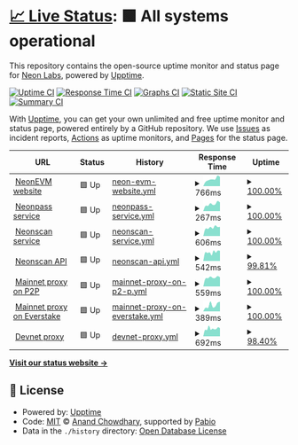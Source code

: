 # [📈 Live Status](https://status.neonevm.org): <!--live status--> **🟩 All systems operational**

This repository contains the open-source uptime monitor and status page for [Neon Labs](https://neon-labs.org/), powered by [Upptime](https://github.com/upptime/upptime).

[![Uptime CI](https://github.com/neonlabsorg/status/workflows/Uptime%20CI/badge.svg)](https://github.com/neonlabsorg/status/actions?query=workflow%3A%22Uptime+CI%22)
[![Response Time CI](https://github.com/neonlabsorg/status/workflows/Response%20Time%20CI/badge.svg)](https://github.com/neonlabsorg/status/actions?query=workflow%3A%22Response+Time+CI%22)
[![Graphs CI](https://github.com/neonlabsorg/status/workflows/Graphs%20CI/badge.svg)](https://github.com/neonlabsorg/status/actions?query=workflow%3A%22Graphs+CI%22)
[![Static Site CI](https://github.com/neonlabsorg/status/workflows/Static%20Site%20CI/badge.svg)](https://github.com/neonlabsorg/status/actions?query=workflow%3A%22Static+Site+CI%22)
[![Summary CI](https://github.com/neonlabsorg/status/workflows/Summary%20CI/badge.svg)](https://github.com/neonlabsorg/status/actions?query=workflow%3A%22Summary+CI%22)

With [Upptime](https://upptime.js.org), you can get your own unlimited and free uptime monitor and status page, powered entirely by a GitHub repository. We use [Issues](https://github.com/neonlabsorg/status/issues) as incident reports, [Actions](https://github.com/neonlabsorg/status/actions) as uptime monitors, and [Pages](https://status.neonevm.org) for the status page.

<!--start: status pages-->
<!-- This summary is generated by Upptime (https://github.com/upptime/upptime) -->
<!-- Do not edit this manually, your changes will be overwritten -->
<!-- prettier-ignore -->
| URL | Status | History | Response Time | Uptime |
| --- | ------ | ------- | ------------- | ------ |
| <img alt="" src="https://icons.duckduckgo.com/ip3/neonevm.org.ico" height="13"> [NeonEVM website](https://neonevm.org) | 🟩 Up | [neon-evm-website.yml](https://github.com/neonlabsorg/status/commits/HEAD/history/neon-evm-website.yml) | <details><summary><img alt="Response time graph" src="./graphs/neon-evm-website/response-time-week.png" height="20"> 766ms</summary><br><a href="https://status.neonevm.org/history/neon-evm-website"><img alt="Response time 1049" src="https://img.shields.io/endpoint?url=https%3A%2F%2Fraw.githubusercontent.com%2Fneonlabsorg%2Fstatus%2FHEAD%2Fapi%2Fneon-evm-website%2Fresponse-time.json"></a><br><a href="https://status.neonevm.org/history/neon-evm-website"><img alt="24-hour response time 513" src="https://img.shields.io/endpoint?url=https%3A%2F%2Fraw.githubusercontent.com%2Fneonlabsorg%2Fstatus%2FHEAD%2Fapi%2Fneon-evm-website%2Fresponse-time-day.json"></a><br><a href="https://status.neonevm.org/history/neon-evm-website"><img alt="7-day response time 766" src="https://img.shields.io/endpoint?url=https%3A%2F%2Fraw.githubusercontent.com%2Fneonlabsorg%2Fstatus%2FHEAD%2Fapi%2Fneon-evm-website%2Fresponse-time-week.json"></a><br><a href="https://status.neonevm.org/history/neon-evm-website"><img alt="30-day response time 737" src="https://img.shields.io/endpoint?url=https%3A%2F%2Fraw.githubusercontent.com%2Fneonlabsorg%2Fstatus%2FHEAD%2Fapi%2Fneon-evm-website%2Fresponse-time-month.json"></a><br><a href="https://status.neonevm.org/history/neon-evm-website"><img alt="1-year response time 1049" src="https://img.shields.io/endpoint?url=https%3A%2F%2Fraw.githubusercontent.com%2Fneonlabsorg%2Fstatus%2FHEAD%2Fapi%2Fneon-evm-website%2Fresponse-time-year.json"></a></details> | <details><summary><a href="https://status.neonevm.org/history/neon-evm-website">100.00%</a></summary><a href="https://status.neonevm.org/history/neon-evm-website"><img alt="All-time uptime 99.97%" src="https://img.shields.io/endpoint?url=https%3A%2F%2Fraw.githubusercontent.com%2Fneonlabsorg%2Fstatus%2FHEAD%2Fapi%2Fneon-evm-website%2Fuptime.json"></a><br><a href="https://status.neonevm.org/history/neon-evm-website"><img alt="24-hour uptime 100.00%" src="https://img.shields.io/endpoint?url=https%3A%2F%2Fraw.githubusercontent.com%2Fneonlabsorg%2Fstatus%2FHEAD%2Fapi%2Fneon-evm-website%2Fuptime-day.json"></a><br><a href="https://status.neonevm.org/history/neon-evm-website"><img alt="7-day uptime 100.00%" src="https://img.shields.io/endpoint?url=https%3A%2F%2Fraw.githubusercontent.com%2Fneonlabsorg%2Fstatus%2FHEAD%2Fapi%2Fneon-evm-website%2Fuptime-week.json"></a><br><a href="https://status.neonevm.org/history/neon-evm-website"><img alt="30-day uptime 100.00%" src="https://img.shields.io/endpoint?url=https%3A%2F%2Fraw.githubusercontent.com%2Fneonlabsorg%2Fstatus%2FHEAD%2Fapi%2Fneon-evm-website%2Fuptime-month.json"></a><br><a href="https://status.neonevm.org/history/neon-evm-website"><img alt="1-year uptime 99.97%" src="https://img.shields.io/endpoint?url=https%3A%2F%2Fraw.githubusercontent.com%2Fneonlabsorg%2Fstatus%2FHEAD%2Fapi%2Fneon-evm-website%2Fuptime-year.json"></a></details>
| <img alt="" src="https://icons.duckduckgo.com/ip3/neonpass.live.ico" height="13"> [Neonpass service](https://neonpass.live) | 🟩 Up | [neonpass-service.yml](https://github.com/neonlabsorg/status/commits/HEAD/history/neonpass-service.yml) | <details><summary><img alt="Response time graph" src="./graphs/neonpass-service/response-time-week.png" height="20"> 267ms</summary><br><a href="https://status.neonevm.org/history/neonpass-service"><img alt="Response time 237" src="https://img.shields.io/endpoint?url=https%3A%2F%2Fraw.githubusercontent.com%2Fneonlabsorg%2Fstatus%2FHEAD%2Fapi%2Fneonpass-service%2Fresponse-time.json"></a><br><a href="https://status.neonevm.org/history/neonpass-service"><img alt="24-hour response time 287" src="https://img.shields.io/endpoint?url=https%3A%2F%2Fraw.githubusercontent.com%2Fneonlabsorg%2Fstatus%2FHEAD%2Fapi%2Fneonpass-service%2Fresponse-time-day.json"></a><br><a href="https://status.neonevm.org/history/neonpass-service"><img alt="7-day response time 267" src="https://img.shields.io/endpoint?url=https%3A%2F%2Fraw.githubusercontent.com%2Fneonlabsorg%2Fstatus%2FHEAD%2Fapi%2Fneonpass-service%2Fresponse-time-week.json"></a><br><a href="https://status.neonevm.org/history/neonpass-service"><img alt="30-day response time 231" src="https://img.shields.io/endpoint?url=https%3A%2F%2Fraw.githubusercontent.com%2Fneonlabsorg%2Fstatus%2FHEAD%2Fapi%2Fneonpass-service%2Fresponse-time-month.json"></a><br><a href="https://status.neonevm.org/history/neonpass-service"><img alt="1-year response time 237" src="https://img.shields.io/endpoint?url=https%3A%2F%2Fraw.githubusercontent.com%2Fneonlabsorg%2Fstatus%2FHEAD%2Fapi%2Fneonpass-service%2Fresponse-time-year.json"></a></details> | <details><summary><a href="https://status.neonevm.org/history/neonpass-service">100.00%</a></summary><a href="https://status.neonevm.org/history/neonpass-service"><img alt="All-time uptime 100.00%" src="https://img.shields.io/endpoint?url=https%3A%2F%2Fraw.githubusercontent.com%2Fneonlabsorg%2Fstatus%2FHEAD%2Fapi%2Fneonpass-service%2Fuptime.json"></a><br><a href="https://status.neonevm.org/history/neonpass-service"><img alt="24-hour uptime 100.00%" src="https://img.shields.io/endpoint?url=https%3A%2F%2Fraw.githubusercontent.com%2Fneonlabsorg%2Fstatus%2FHEAD%2Fapi%2Fneonpass-service%2Fuptime-day.json"></a><br><a href="https://status.neonevm.org/history/neonpass-service"><img alt="7-day uptime 100.00%" src="https://img.shields.io/endpoint?url=https%3A%2F%2Fraw.githubusercontent.com%2Fneonlabsorg%2Fstatus%2FHEAD%2Fapi%2Fneonpass-service%2Fuptime-week.json"></a><br><a href="https://status.neonevm.org/history/neonpass-service"><img alt="30-day uptime 100.00%" src="https://img.shields.io/endpoint?url=https%3A%2F%2Fraw.githubusercontent.com%2Fneonlabsorg%2Fstatus%2FHEAD%2Fapi%2Fneonpass-service%2Fuptime-month.json"></a><br><a href="https://status.neonevm.org/history/neonpass-service"><img alt="1-year uptime 100.00%" src="https://img.shields.io/endpoint?url=https%3A%2F%2Fraw.githubusercontent.com%2Fneonlabsorg%2Fstatus%2FHEAD%2Fapi%2Fneonpass-service%2Fuptime-year.json"></a></details>
| <img alt="" src="https://icons.duckduckgo.com/ip3/neonscan.org.ico" height="13"> [Neonscan service](https://neonscan.org) | 🟩 Up | [neonscan-service.yml](https://github.com/neonlabsorg/status/commits/HEAD/history/neonscan-service.yml) | <details><summary><img alt="Response time graph" src="./graphs/neonscan-service/response-time-week.png" height="20"> 606ms</summary><br><a href="https://status.neonevm.org/history/neonscan-service"><img alt="Response time 564" src="https://img.shields.io/endpoint?url=https%3A%2F%2Fraw.githubusercontent.com%2Fneonlabsorg%2Fstatus%2FHEAD%2Fapi%2Fneonscan-service%2Fresponse-time.json"></a><br><a href="https://status.neonevm.org/history/neonscan-service"><img alt="24-hour response time 522" src="https://img.shields.io/endpoint?url=https%3A%2F%2Fraw.githubusercontent.com%2Fneonlabsorg%2Fstatus%2FHEAD%2Fapi%2Fneonscan-service%2Fresponse-time-day.json"></a><br><a href="https://status.neonevm.org/history/neonscan-service"><img alt="7-day response time 606" src="https://img.shields.io/endpoint?url=https%3A%2F%2Fraw.githubusercontent.com%2Fneonlabsorg%2Fstatus%2FHEAD%2Fapi%2Fneonscan-service%2Fresponse-time-week.json"></a><br><a href="https://status.neonevm.org/history/neonscan-service"><img alt="30-day response time 578" src="https://img.shields.io/endpoint?url=https%3A%2F%2Fraw.githubusercontent.com%2Fneonlabsorg%2Fstatus%2FHEAD%2Fapi%2Fneonscan-service%2Fresponse-time-month.json"></a><br><a href="https://status.neonevm.org/history/neonscan-service"><img alt="1-year response time 564" src="https://img.shields.io/endpoint?url=https%3A%2F%2Fraw.githubusercontent.com%2Fneonlabsorg%2Fstatus%2FHEAD%2Fapi%2Fneonscan-service%2Fresponse-time-year.json"></a></details> | <details><summary><a href="https://status.neonevm.org/history/neonscan-service">100.00%</a></summary><a href="https://status.neonevm.org/history/neonscan-service"><img alt="All-time uptime 100.00%" src="https://img.shields.io/endpoint?url=https%3A%2F%2Fraw.githubusercontent.com%2Fneonlabsorg%2Fstatus%2FHEAD%2Fapi%2Fneonscan-service%2Fuptime.json"></a><br><a href="https://status.neonevm.org/history/neonscan-service"><img alt="24-hour uptime 100.00%" src="https://img.shields.io/endpoint?url=https%3A%2F%2Fraw.githubusercontent.com%2Fneonlabsorg%2Fstatus%2FHEAD%2Fapi%2Fneonscan-service%2Fuptime-day.json"></a><br><a href="https://status.neonevm.org/history/neonscan-service"><img alt="7-day uptime 100.00%" src="https://img.shields.io/endpoint?url=https%3A%2F%2Fraw.githubusercontent.com%2Fneonlabsorg%2Fstatus%2FHEAD%2Fapi%2Fneonscan-service%2Fuptime-week.json"></a><br><a href="https://status.neonevm.org/history/neonscan-service"><img alt="30-day uptime 100.00%" src="https://img.shields.io/endpoint?url=https%3A%2F%2Fraw.githubusercontent.com%2Fneonlabsorg%2Fstatus%2FHEAD%2Fapi%2Fneonscan-service%2Fuptime-month.json"></a><br><a href="https://status.neonevm.org/history/neonscan-service"><img alt="1-year uptime 100.00%" src="https://img.shields.io/endpoint?url=https%3A%2F%2Fraw.githubusercontent.com%2Fneonlabsorg%2Fstatus%2FHEAD%2Fapi%2Fneonscan-service%2Fuptime-year.json"></a></details>
| <img alt="" src="https://neonscan.org/favicon.png" height="13"> [Neonscan API](https://api.neonscan.org/block/lastest?offset=0&limit=1) | 🟩 Up | [neonscan-api.yml](https://github.com/neonlabsorg/status/commits/HEAD/history/neonscan-api.yml) | <details><summary><img alt="Response time graph" src="./graphs/neonscan-api/response-time-week.png" height="20"> 542ms</summary><br><a href="https://status.neonevm.org/history/neonscan-api"><img alt="Response time 549" src="https://img.shields.io/endpoint?url=https%3A%2F%2Fraw.githubusercontent.com%2Fneonlabsorg%2Fstatus%2FHEAD%2Fapi%2Fneonscan-api%2Fresponse-time.json"></a><br><a href="https://status.neonevm.org/history/neonscan-api"><img alt="24-hour response time 505" src="https://img.shields.io/endpoint?url=https%3A%2F%2Fraw.githubusercontent.com%2Fneonlabsorg%2Fstatus%2FHEAD%2Fapi%2Fneonscan-api%2Fresponse-time-day.json"></a><br><a href="https://status.neonevm.org/history/neonscan-api"><img alt="7-day response time 542" src="https://img.shields.io/endpoint?url=https%3A%2F%2Fraw.githubusercontent.com%2Fneonlabsorg%2Fstatus%2FHEAD%2Fapi%2Fneonscan-api%2Fresponse-time-week.json"></a><br><a href="https://status.neonevm.org/history/neonscan-api"><img alt="30-day response time 546" src="https://img.shields.io/endpoint?url=https%3A%2F%2Fraw.githubusercontent.com%2Fneonlabsorg%2Fstatus%2FHEAD%2Fapi%2Fneonscan-api%2Fresponse-time-month.json"></a><br><a href="https://status.neonevm.org/history/neonscan-api"><img alt="1-year response time 549" src="https://img.shields.io/endpoint?url=https%3A%2F%2Fraw.githubusercontent.com%2Fneonlabsorg%2Fstatus%2FHEAD%2Fapi%2Fneonscan-api%2Fresponse-time-year.json"></a></details> | <details><summary><a href="https://status.neonevm.org/history/neonscan-api">99.81%</a></summary><a href="https://status.neonevm.org/history/neonscan-api"><img alt="All-time uptime 99.98%" src="https://img.shields.io/endpoint?url=https%3A%2F%2Fraw.githubusercontent.com%2Fneonlabsorg%2Fstatus%2FHEAD%2Fapi%2Fneonscan-api%2Fuptime.json"></a><br><a href="https://status.neonevm.org/history/neonscan-api"><img alt="24-hour uptime 100.00%" src="https://img.shields.io/endpoint?url=https%3A%2F%2Fraw.githubusercontent.com%2Fneonlabsorg%2Fstatus%2FHEAD%2Fapi%2Fneonscan-api%2Fuptime-day.json"></a><br><a href="https://status.neonevm.org/history/neonscan-api"><img alt="7-day uptime 99.81%" src="https://img.shields.io/endpoint?url=https%3A%2F%2Fraw.githubusercontent.com%2Fneonlabsorg%2Fstatus%2FHEAD%2Fapi%2Fneonscan-api%2Fuptime-week.json"></a><br><a href="https://status.neonevm.org/history/neonscan-api"><img alt="30-day uptime 99.96%" src="https://img.shields.io/endpoint?url=https%3A%2F%2Fraw.githubusercontent.com%2Fneonlabsorg%2Fstatus%2FHEAD%2Fapi%2Fneonscan-api%2Fuptime-month.json"></a><br><a href="https://status.neonevm.org/history/neonscan-api"><img alt="1-year uptime 99.98%" src="https://img.shields.io/endpoint?url=https%3A%2F%2Fraw.githubusercontent.com%2Fneonlabsorg%2Fstatus%2FHEAD%2Fapi%2Fneonscan-api%2Fuptime-year.json"></a></details>
| <img alt="" src="https://cdn.prod.website-files.com/661ce38fc2cbb4e39a655100/661e5a04c53f2dcc93c360b0_32x32.svg" height="13"> [Mainnet proxy on P2P](https://neon-proxy-mainnet.solana.p2p.org) | 🟩 Up | [mainnet-proxy-on-p2-p.yml](https://github.com/neonlabsorg/status/commits/HEAD/history/mainnet-proxy-on-p2-p.yml) | <details><summary><img alt="Response time graph" src="./graphs/mainnet-proxy-on-p2-p/response-time-week.png" height="20"> 559ms</summary><br><a href="https://status.neonevm.org/history/mainnet-proxy-on-p2-p"><img alt="Response time 542" src="https://img.shields.io/endpoint?url=https%3A%2F%2Fraw.githubusercontent.com%2Fneonlabsorg%2Fstatus%2FHEAD%2Fapi%2Fmainnet-proxy-on-p2-p%2Fresponse-time.json"></a><br><a href="https://status.neonevm.org/history/mainnet-proxy-on-p2-p"><img alt="24-hour response time 521" src="https://img.shields.io/endpoint?url=https%3A%2F%2Fraw.githubusercontent.com%2Fneonlabsorg%2Fstatus%2FHEAD%2Fapi%2Fmainnet-proxy-on-p2-p%2Fresponse-time-day.json"></a><br><a href="https://status.neonevm.org/history/mainnet-proxy-on-p2-p"><img alt="7-day response time 559" src="https://img.shields.io/endpoint?url=https%3A%2F%2Fraw.githubusercontent.com%2Fneonlabsorg%2Fstatus%2FHEAD%2Fapi%2Fmainnet-proxy-on-p2-p%2Fresponse-time-week.json"></a><br><a href="https://status.neonevm.org/history/mainnet-proxy-on-p2-p"><img alt="30-day response time 546" src="https://img.shields.io/endpoint?url=https%3A%2F%2Fraw.githubusercontent.com%2Fneonlabsorg%2Fstatus%2FHEAD%2Fapi%2Fmainnet-proxy-on-p2-p%2Fresponse-time-month.json"></a><br><a href="https://status.neonevm.org/history/mainnet-proxy-on-p2-p"><img alt="1-year response time 542" src="https://img.shields.io/endpoint?url=https%3A%2F%2Fraw.githubusercontent.com%2Fneonlabsorg%2Fstatus%2FHEAD%2Fapi%2Fmainnet-proxy-on-p2-p%2Fresponse-time-year.json"></a></details> | <details><summary><a href="https://status.neonevm.org/history/mainnet-proxy-on-p2-p">100.00%</a></summary><a href="https://status.neonevm.org/history/mainnet-proxy-on-p2-p"><img alt="All-time uptime 100.00%" src="https://img.shields.io/endpoint?url=https%3A%2F%2Fraw.githubusercontent.com%2Fneonlabsorg%2Fstatus%2FHEAD%2Fapi%2Fmainnet-proxy-on-p2-p%2Fuptime.json"></a><br><a href="https://status.neonevm.org/history/mainnet-proxy-on-p2-p"><img alt="24-hour uptime 100.00%" src="https://img.shields.io/endpoint?url=https%3A%2F%2Fraw.githubusercontent.com%2Fneonlabsorg%2Fstatus%2FHEAD%2Fapi%2Fmainnet-proxy-on-p2-p%2Fuptime-day.json"></a><br><a href="https://status.neonevm.org/history/mainnet-proxy-on-p2-p"><img alt="7-day uptime 100.00%" src="https://img.shields.io/endpoint?url=https%3A%2F%2Fraw.githubusercontent.com%2Fneonlabsorg%2Fstatus%2FHEAD%2Fapi%2Fmainnet-proxy-on-p2-p%2Fuptime-week.json"></a><br><a href="https://status.neonevm.org/history/mainnet-proxy-on-p2-p"><img alt="30-day uptime 100.00%" src="https://img.shields.io/endpoint?url=https%3A%2F%2Fraw.githubusercontent.com%2Fneonlabsorg%2Fstatus%2FHEAD%2Fapi%2Fmainnet-proxy-on-p2-p%2Fuptime-month.json"></a><br><a href="https://status.neonevm.org/history/mainnet-proxy-on-p2-p"><img alt="1-year uptime 100.00%" src="https://img.shields.io/endpoint?url=https%3A%2F%2Fraw.githubusercontent.com%2Fneonlabsorg%2Fstatus%2FHEAD%2Fapi%2Fmainnet-proxy-on-p2-p%2Fuptime-year.json"></a></details>
| <img alt="" src="https://avatars.githubusercontent.com/u/49940420" height="13"> [Mainnet proxy on Everstake](https://neon-mainnet.everstake.one) | 🟩 Up | [mainnet-proxy-on-everstake.yml](https://github.com/neonlabsorg/status/commits/HEAD/history/mainnet-proxy-on-everstake.yml) | <details><summary><img alt="Response time graph" src="./graphs/mainnet-proxy-on-everstake/response-time-week.png" height="20"> 389ms</summary><br><a href="https://status.neonevm.org/history/mainnet-proxy-on-everstake"><img alt="Response time 636" src="https://img.shields.io/endpoint?url=https%3A%2F%2Fraw.githubusercontent.com%2Fneonlabsorg%2Fstatus%2FHEAD%2Fapi%2Fmainnet-proxy-on-everstake%2Fresponse-time.json"></a><br><a href="https://status.neonevm.org/history/mainnet-proxy-on-everstake"><img alt="24-hour response time 238" src="https://img.shields.io/endpoint?url=https%3A%2F%2Fraw.githubusercontent.com%2Fneonlabsorg%2Fstatus%2FHEAD%2Fapi%2Fmainnet-proxy-on-everstake%2Fresponse-time-day.json"></a><br><a href="https://status.neonevm.org/history/mainnet-proxy-on-everstake"><img alt="7-day response time 389" src="https://img.shields.io/endpoint?url=https%3A%2F%2Fraw.githubusercontent.com%2Fneonlabsorg%2Fstatus%2FHEAD%2Fapi%2Fmainnet-proxy-on-everstake%2Fresponse-time-week.json"></a><br><a href="https://status.neonevm.org/history/mainnet-proxy-on-everstake"><img alt="30-day response time 426" src="https://img.shields.io/endpoint?url=https%3A%2F%2Fraw.githubusercontent.com%2Fneonlabsorg%2Fstatus%2FHEAD%2Fapi%2Fmainnet-proxy-on-everstake%2Fresponse-time-month.json"></a><br><a href="https://status.neonevm.org/history/mainnet-proxy-on-everstake"><img alt="1-year response time 636" src="https://img.shields.io/endpoint?url=https%3A%2F%2Fraw.githubusercontent.com%2Fneonlabsorg%2Fstatus%2FHEAD%2Fapi%2Fmainnet-proxy-on-everstake%2Fresponse-time-year.json"></a></details> | <details><summary><a href="https://status.neonevm.org/history/mainnet-proxy-on-everstake">100.00%</a></summary><a href="https://status.neonevm.org/history/mainnet-proxy-on-everstake"><img alt="All-time uptime 100.00%" src="https://img.shields.io/endpoint?url=https%3A%2F%2Fraw.githubusercontent.com%2Fneonlabsorg%2Fstatus%2FHEAD%2Fapi%2Fmainnet-proxy-on-everstake%2Fuptime.json"></a><br><a href="https://status.neonevm.org/history/mainnet-proxy-on-everstake"><img alt="24-hour uptime 100.00%" src="https://img.shields.io/endpoint?url=https%3A%2F%2Fraw.githubusercontent.com%2Fneonlabsorg%2Fstatus%2FHEAD%2Fapi%2Fmainnet-proxy-on-everstake%2Fuptime-day.json"></a><br><a href="https://status.neonevm.org/history/mainnet-proxy-on-everstake"><img alt="7-day uptime 100.00%" src="https://img.shields.io/endpoint?url=https%3A%2F%2Fraw.githubusercontent.com%2Fneonlabsorg%2Fstatus%2FHEAD%2Fapi%2Fmainnet-proxy-on-everstake%2Fuptime-week.json"></a><br><a href="https://status.neonevm.org/history/mainnet-proxy-on-everstake"><img alt="30-day uptime 100.00%" src="https://img.shields.io/endpoint?url=https%3A%2F%2Fraw.githubusercontent.com%2Fneonlabsorg%2Fstatus%2FHEAD%2Fapi%2Fmainnet-proxy-on-everstake%2Fuptime-month.json"></a><br><a href="https://status.neonevm.org/history/mainnet-proxy-on-everstake"><img alt="1-year uptime 100.00%" src="https://img.shields.io/endpoint?url=https%3A%2F%2Fraw.githubusercontent.com%2Fneonlabsorg%2Fstatus%2FHEAD%2Fapi%2Fmainnet-proxy-on-everstake%2Fuptime-year.json"></a></details>
| <img alt="" src="https://icons.duckduckgo.com/ip3/neonevm.org.ico" height="13"> [Devnet proxy](https://devnet.neonevm.org/solana) | 🟩 Up | [devnet-proxy.yml](https://github.com/neonlabsorg/status/commits/HEAD/history/devnet-proxy.yml) | <details><summary><img alt="Response time graph" src="./graphs/devnet-proxy/response-time-week.png" height="20"> 692ms</summary><br><a href="https://status.neonevm.org/history/devnet-proxy"><img alt="Response time 599" src="https://img.shields.io/endpoint?url=https%3A%2F%2Fraw.githubusercontent.com%2Fneonlabsorg%2Fstatus%2FHEAD%2Fapi%2Fdevnet-proxy%2Fresponse-time.json"></a><br><a href="https://status.neonevm.org/history/devnet-proxy"><img alt="24-hour response time 551" src="https://img.shields.io/endpoint?url=https%3A%2F%2Fraw.githubusercontent.com%2Fneonlabsorg%2Fstatus%2FHEAD%2Fapi%2Fdevnet-proxy%2Fresponse-time-day.json"></a><br><a href="https://status.neonevm.org/history/devnet-proxy"><img alt="7-day response time 692" src="https://img.shields.io/endpoint?url=https%3A%2F%2Fraw.githubusercontent.com%2Fneonlabsorg%2Fstatus%2FHEAD%2Fapi%2Fdevnet-proxy%2Fresponse-time-week.json"></a><br><a href="https://status.neonevm.org/history/devnet-proxy"><img alt="30-day response time 596" src="https://img.shields.io/endpoint?url=https%3A%2F%2Fraw.githubusercontent.com%2Fneonlabsorg%2Fstatus%2FHEAD%2Fapi%2Fdevnet-proxy%2Fresponse-time-month.json"></a><br><a href="https://status.neonevm.org/history/devnet-proxy"><img alt="1-year response time 599" src="https://img.shields.io/endpoint?url=https%3A%2F%2Fraw.githubusercontent.com%2Fneonlabsorg%2Fstatus%2FHEAD%2Fapi%2Fdevnet-proxy%2Fresponse-time-year.json"></a></details> | <details><summary><a href="https://status.neonevm.org/history/devnet-proxy">98.40%</a></summary><a href="https://status.neonevm.org/history/devnet-proxy"><img alt="All-time uptime 99.54%" src="https://img.shields.io/endpoint?url=https%3A%2F%2Fraw.githubusercontent.com%2Fneonlabsorg%2Fstatus%2FHEAD%2Fapi%2Fdevnet-proxy%2Fuptime.json"></a><br><a href="https://status.neonevm.org/history/devnet-proxy"><img alt="24-hour uptime 100.00%" src="https://img.shields.io/endpoint?url=https%3A%2F%2Fraw.githubusercontent.com%2Fneonlabsorg%2Fstatus%2FHEAD%2Fapi%2Fdevnet-proxy%2Fuptime-day.json"></a><br><a href="https://status.neonevm.org/history/devnet-proxy"><img alt="7-day uptime 98.40%" src="https://img.shields.io/endpoint?url=https%3A%2F%2Fraw.githubusercontent.com%2Fneonlabsorg%2Fstatus%2FHEAD%2Fapi%2Fdevnet-proxy%2Fuptime-week.json"></a><br><a href="https://status.neonevm.org/history/devnet-proxy"><img alt="30-day uptime 99.01%" src="https://img.shields.io/endpoint?url=https%3A%2F%2Fraw.githubusercontent.com%2Fneonlabsorg%2Fstatus%2FHEAD%2Fapi%2Fdevnet-proxy%2Fuptime-month.json"></a><br><a href="https://status.neonevm.org/history/devnet-proxy"><img alt="1-year uptime 99.54%" src="https://img.shields.io/endpoint?url=https%3A%2F%2Fraw.githubusercontent.com%2Fneonlabsorg%2Fstatus%2FHEAD%2Fapi%2Fdevnet-proxy%2Fuptime-year.json"></a></details>

<!--end: status pages-->

[**Visit our status website →**](https://status.neonevm.org)

## 📄 License

- Powered by: [Upptime](https://github.com/upptime/upptime)
- Code: [MIT](./LICENSE) © [Anand Chowdhary](https://anandchowdhary.com), supported by [Pabio](https://pabio.com)
- Data in the `./history` directory: [Open Database License](https://opendatacommons.org/licenses/odbl/1-0/)
